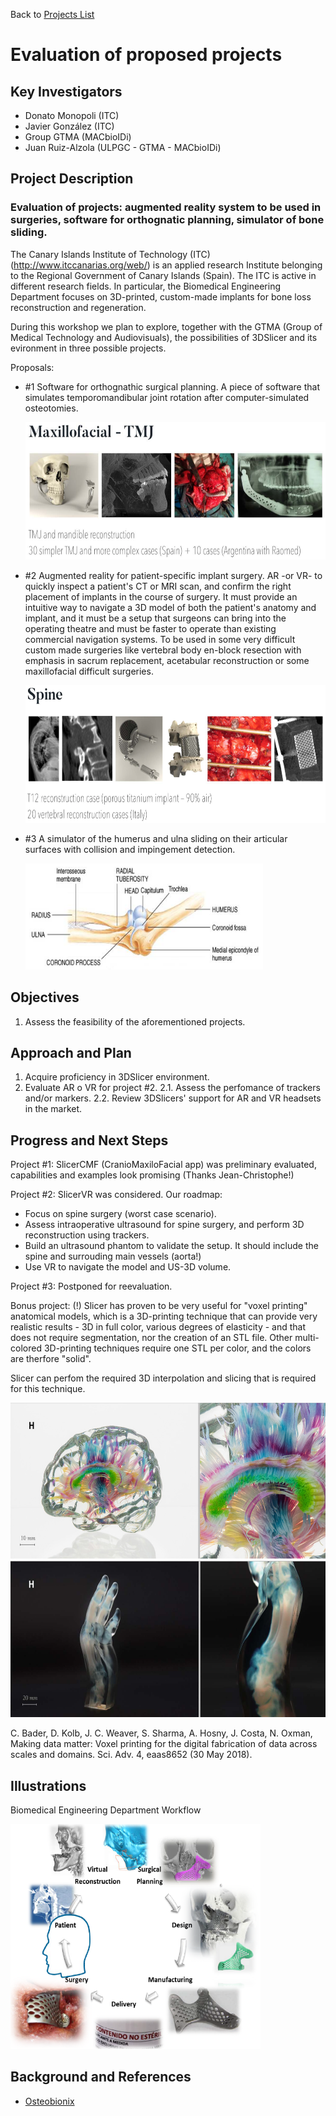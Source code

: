 Back to [Projects List](../../README.md#ProjectsList)

# Evaluation of proposed projects

## Key Investigators

- Donato Monopoli (ITC)
- Javier González (ITC)
- Group GTMA (MACbioIDi)
- Juan Ruiz-Alzola (ULPGC - GTMA - MACbioIDi)

## Project Description

### Evaluation of projects: augmented reality system to be used in surgeries, software for orthognatic planning, simulator of bone sliding.

The Canary Islands Institute of Technology (ITC) (http://www.itccanarias.org/web/) is an applied research Institute belonging to the Regional Government of Canary Islands (Spain). The ITC is active in different research fields. In particular, the Biomedical Engineering Department focuses on 3D-printed, custom-made implants for bone loss reconstruction and regeneration. 

During this workshop we plan to explore, together with the GTMA (Group of Medical Technology and Audiovisuals), the possibilities of 3DSlicer and its evironment in three possible projects.

Proposals:
+ #1 Software for orthognathic surgical planning. A piece of software that simulates temporomandibular joint rotation after computer-simulated osteotomies.

  <img src="project01.png" width="600" height="220">

+ #2 Augmented reality for patient-specific implant surgery. AR -or VR- to quickly inspect a patient's CT or MRI scan, and confirm the right placement of implants in the course of surgery. It must provide an intuitive way to navigate a 3D model of both the patient's anatomy and implant, and it must be a setup that surgeons can bring into the operating theatre and must be faster to operate than existing commercial navigation systems. To be used in some very difficult custom made surgeries like vertebral body en-block resection with emphasis in sacrum replacement, acetabular reconstruction or some maxillofacial difficult surgeries.

  <img src="project02.png" width="600" height="220">

+ #3 A simulator of the humerus and ulna sliding on their articular surfaces with collision and impingement detection.

  <img src="project03.jpg" width="380" height="170">

## Objectives

1. Assess the feasibility of the aforementioned projects.

## Approach and Plan

1. Acquire proficiency in 3DSlicer environment.
2. Evaluate AR o VR for project #2.
2.1. Assess the perfomance of trackers and/or markers.
2.2. Review 3DSlicers' support for AR and VR headsets in the market.

## Progress and Next Steps

Project #1: SlicerCMF (CranioMaxiloFacial app) was preliminary evaluated, capabilities and examples look promising (Thanks Jean-Christophe!)

Project #2: SlicerVR was considered. Our roadmap: 
  - Focus on spine surgery (worst case scenario).
  - Assess intraoperative ultrasound for spine surgery, and perform 3D reconstruction using trackers.
  - Build an ultrasound phantom to validate the setup. It should include the spine and surrouding main vessels (aorta!)
  - Use VR to navigate the model and US-3D volume.
  
Project #3: Postponed for reevaluation.

Bonus project: (!)
Slicer has proven to be very useful for "voxel printing" anatomical models, which is a 3D-printing technique that can provide very realistic results - 3D in full color, various degrees of elasticity - and that does not require segmentation, nor the creation of an STL file. Other multi-colored 3D-printing techniques require one STL per color, and the colors are therfore "solid".

Slicer can perfom the required 3D interpolation and slicing that is required for this technique. 

  <img src="voxel_printing.png" width="850" height="250">

  <img src="voxel_printing2.png" width="850" height="250">

C. Bader, D. Kolb, J. C. Weaver, S. Sharma, A. Hosny, J. Costa, N. Oxman, Making data matter: Voxel printing for the digital fabrication of data across scales and domains. Sci. Adv. 4, eaas8652 (30 May 2018).


## Illustrations

Biomedical Engineering Department Workflow

<img src="ITC_Presentation.png" width="400" height="360">

## Background and References

+ [Osteobionix](https://github.com/NA-MIC/ProjectWeek/blob/master/PW28_2018_GranCanaria/Projects/EvaluationOfProjects/presentation%20letter%20ITC.pdf)

